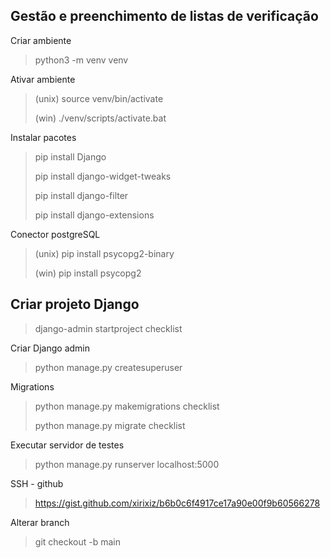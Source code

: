 
Gestão e preenchimento de listas de verificação
-
Criar ambiente
> python3 -m venv venv

Ativar ambiente
> (unix) source venv/bin/activate
> 
> (win) ./venv/scripts/activate.bat

Instalar pacotes
> pip install Django
> 
> pip install django-widget-tweaks
> 
> pip install django-filter
> 
> pip install django-extensions

Conector postgreSQL
> (unix) pip install psycopg2-binary
> 
> (win) pip install psycopg2

Criar projeto Django
-
> django-admin startproject checklist

Criar Django admin
> python manage.py createsuperuser

Migrations
> python manage.py makemigrations checklist
> 
> python manage.py migrate checklist

Executar servidor de testes
> python manage.py runserver localhost:5000

SSH - github

> https://gist.github.com/xirixiz/b6b0c6f4917ce17a90e00f9b60566278

Alterar branch
> git checkout -b main
